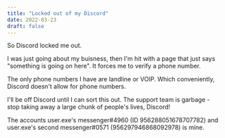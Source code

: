 ```yaml
---
title: "Locked out of my Discord"
date: 2022-03-23
draft: false
---
```


So Discord locked me out.

I was just going about my buisness, then I'm hit with a page that just says "something is going on here". It forces me to verify a phone number.

The only phone numbers I have are landline or VOIP. Which conveniently, Discord doesn't allow for phone numbers.

I'll be off Discord until I can sort this out. The support team is garbage - stop taking away a large chunk of people's lives, Discord!

The accounts user.exe's messenger#4960 (ID 956288051678707782) and user.exe's second messenger#0571 (956297946868092978) is mine.
